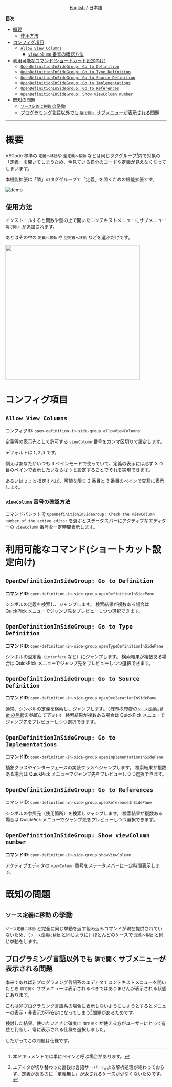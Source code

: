 
<p align="center"><a href="https://tettekete.github.io/vscode-open-definition-in-side-group-extension/">English</a> / 日本語</p>

**目次**

- [概要](#概要)
	- [使用方法](#使用方法)
- [コンフィグ項目](#コンフィグ項目)
	- [`Allow View Columns`](#allow-view-columns)
		- [`viewColumn` 番号の確認方法](#viewcolumn-番号の確認方法)
- [利用可能なコマンド(ショートカット設定向け)](#利用可能なコマンドショートカット設定向け)
	- [`OpenDefinitionInSideGroup: Go to Definition`](#opendefinitioninsidegroup-go-to-definition)
	- [`OpenDefinitionInSideGroup: Go to Type Definition`](#opendefinitioninsidegroup-go-to-type-definition)
	- [`OpenDefinitionInSideGroup: Go to Source Definition`](#opendefinitioninsidegroup-go-to-source-definition)
	- [`OpenDefinitionInSideGroup: Go to Implementations`](#opendefinitioninsidegroup-go-to-implementations)
	- [`OpenDefinitionInSideGroup: Go to References`](#opendefinitioninsidegroup-go-to-references)
	- [`OpenDefinitionInSideGroup: Show viewColumn number`](#opendefinitioninsidegroup-show-viewcolumn-number)
- [既知の問題](#既知の問題)
	- [`ソース定義に移動` の挙動](#ソース定義に移動-の挙動)
	- [プログラミング言語以外でも `隣で開く` サブメニューが表示される問題](#プログラミング言語以外でも-隣で開く-サブメニューが表示される問題)

---

# 概要

VSCode 標準の `定義へ移動`や `型定義へ移動` などは同じタググループ[^1]内で対象の「定義」を開いてしまうため、今見ている自分のコードや定義が見えなくなってしまいます。

本機能拡張は「隣」のタググループで「定義」を開くための機能拡張です。

[^1]: 本ドキュメントでは単にペインと呼ぶ場合があります。

![demo](https://tettekete.github.io/vscode-open-definition-in-side-group-extension/images/demo.gif)



## 使用方法

インストールすると関数や型の上で開いたコンテキストメニューにサブメニュー `隣で開く` が追加されます。

あとはその中の `定義へ移動` や `型定義へ移動` などを選ぶだけです。

<img src="https://tettekete.github.io/vscode-open-definition-in-side-group-extension/images/sub-menu.png" srcset="https://tettekete.github.io/vscode-open-definition-in-side-group-extension/images/sub-menu.png 2x" width="420">


# コンフィグ項目

## `Allow View Columns`

コンフィグID: `open-definition-in-side-group.allowViewColumns`

定義等の表示先として許可する `viewColumn` 番号をカンマ区切りで設定します。

デフォルトは `1,2,3` です。

例えばあなたがいつも 3 ペインモードで使っていて、定義の表示には必ず 3 つ目のペインで表示したいならば `3` と設定することでそれを実現できます。

あるいは `2,3` と指定すれば、可能な限り 2 番目と 3 番目のペインで交互に表示します。


### `viewColumn` 番号の確認方法

コマンドパレットで `OpenDefinitionInSideGroup: Check the viewColumn number of the active editor` を選ぶとステータスバーにアクティブなエディターの `viewColumn` 番号を一定時間表示します。


# 利用可能なコマンド(ショートカット設定向け)

## `OpenDefinitionInSideGroup: Go to Definition`

**コマンドID**: `open-definition-in-side-group.openDefinitionInSidePane`

シンボルの定義を検索し、ジャンプします。
検索結果が複数ある場合は QuickPick メニューでジャンプ先をプレビューしつつ選択できます。


## `OpenDefinitionInSideGroup: Go to Type Definition`

**コマンドID**: `open-definition-in-side-group.openTypeDefinitionInSidePane`

シンボルの型定義（`interface` など）にジャンプします。
検索結果が複数ある場合は QuickPick メニューでジャンプ先をプレビューしつつ選択できます。

## `OpenDefinitionInSideGroup: Go to Source Definition`

**コマンドID**: `open-definition-in-side-group.openDeclarationInSidePane`

通常、シンボルの定義を検索し、ジャンプします。（_既知の問題の[`ソース定義に移動` の挙動](#ソース定義に移動-の挙動)を参照して下さい_）
検索結果が複数ある場合は QuickPick メニューでジャンプ先をプレビューしつつ選択できます。


## `OpenDefinitionInSideGroup: Go to Implementations`

**コマンドID**: `open-definition-in-side-group.openImplementationInSidePane`

抽象クラスやインターフェースの実装クラスへジャンプします。
検索結果が複数ある場合は QuickPick メニューでジャンプ先をプレビューしつつ選択できます。

## `OpenDefinitionInSideGroup: Go to References`

コマンドID: `open-definition-in-side-group.openReferenceInSidePane`

シンボルの参照元（使用箇所）を検索しジャンプします。
検索結果が複数ある場合は QuickPick メニューでジャンプ先をプレビューしつつ選択できます。

## `OpenDefinitionInSideGroup: Show viewColumn number`

**コマンドID**: `open-definition-in-side-group.showViewColumn`

アクティブエディタの `viewColumn` 番号をステータスバーに一定時間表示します。


# 既知の問題

## `ソース定義に移動` の挙動

`ソース定義に移動` と完全に同じ挙動を返す組み込みコマンドが現在提供されていないため、（`ソース定義に移動` と同じように）ほとんどのケースで `定義へ移動` と同じ挙動をします。


## プログラミング言語以外でも `隣で開く` サブメニューが表示される問題

本来であれば非プログラミング言語系のエディタでコンテキストメニューを開いたとき `隣で開く` サブメニューは表示されるべきではありませんが表示される状態にあります。

これは非プログラミング言語系の場合に表示しないようにしようとするとメニューの表示・非表示が不安定になってしまう[^2]問題があるためです。

検討した結果、使いたいときに確実に `隣で開く` が使える方がユーザーにとって有益と判断し、常に表示される仕様を選択しました。

したがってこの問題は仕様です。

[^2]: エディタが切り替わった直後は言語サーバーによる解析処理が終わっておらず、定義があるのに「定義無し」が返されるケースが少なくないためです。
